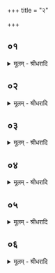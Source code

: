 +++
title = "२"

+++


## ०१
<details><summary>मूलम् - श्रीधरादि</summary>

यो᳘ ह वै शि᳘शुम्॥  
(ᳫँ᳭) सा᳘धनᳫँ᳭ स᳘प्प्रत्याधानᳫँ᳭ स᳘स्थूणᳫँ᳭ स᳘दामम्वे᳘द सप्त᳘ ह द्विषतो भ्भ्रा᳘तृव्यान᳘वरुणद्धि॥
</details>

## ०२
<details><summary>मूलम् - श्रीधरादि</summary>

(द्ध्य) अयम्वाव शि᳘शुः᳘॥
(र्य्यो) यो ऽय᳘म्मध्यमः᳘ प्प्राणस्त᳘स्येद᳘मे᳘वाधा᳘नमिद᳘म्प्रत्याधा᳘नम्प्राण᳘ स्थूणा᳘ ऽन्नन्दा᳘म त᳘मेताः᳘ सप्ता᳘क्षितय ऽउ᳘पतिष्ठन्ते॥
</details>

## ०३
<details><summary>मूलम् - श्रीधरादि</summary>

तद्या᳘ ऽइमा᳘ ऽअक्षँल्लो᳘हिन्यो रा᳘जयः॥  
(स्ता᳘) ता᳘भिरेनᳫँ᳭ रु᳘द्दो ऽन्वा᳘यत्तो᳘ ऽथ या᳘ ऽअक्षन्ना᳘पस्ता᳘भिः पर्ज्ज᳘न्यो या᳘ कनी᳘नका त᳘या ऽऽदित्यो य᳘च्छुक्लन्ते᳘नाग्निर्य्य᳘त्कृष्णन्तेनेन्द्रो᳘ ऽधरयैनम्वर्त्तन्या᳘ पृथि᳘व्यन्वा᳘यत्ता[[!!]] द्यौरु᳘त्तरया᳘ नास्या᳘न्नं क्षीयते य᳘ ऽएवम्वे᳘द॥
</details>

## ०४
<details><summary>मूलम् - श्रीधरादि</summary>

त᳘देष श्लो᳘को भवति॥  
(त्य) अर्व्वा᳘ग्बिलश्चमस᳘ ऽऊर्ध्व᳘बुध्नस्त᳘स्मिन्य᳘शो नि᳘हितम्विश्व᳘रूपम्। त᳘स्यासत ऽऋष᳘यः[[!!]] सप्त ती᳘रे व्वा᳘गष्टमी ब्ब्र᳘ह्मणा सम्विदाने᳘ति॥
</details>

## ०५
<details><summary>मूलम् - श्रीधरादि</summary>

(त्य) अर्व्वा᳘ग्बिलश्चमस᳘ ऽऊर्ध्व᳘बुध्न ऽइ᳘ति॥  
(ती) इदन्तच्छि᳘र ऽएष᳘ ह्यर्व्वा᳘ग्बिलश्चमस᳘ ऽऊर्ध्व᳘बुध्नस्त᳘स्मिन्य᳘शो नि᳘हितम्विश्व᳘रूपमि᳘ति प्प्राणा वै य᳘शो नि᳘हितम्विश्व᳘रूपम्प्राणा᳘नेत᳘दाह त᳘स्यासत ऽऋ᳘षयः सप्त ती᳘र ऽइ᳘ति प्प्राणा वा ऋ᳘षयः प्प्राणा᳘नेत᳘दाह व्वा᳘गष्टमी ब्ब्र᳘ह्मणा सम्विदाने᳘ति व्वाग्घ्यष्टमी ब्ब्र᳘ह्मणा सम्वित्ते᳘॥
</details>

## ०६
<details><summary>मूलम् - श्रीधरादि</summary>

(त्त ऽ) इमा᳘वेव᳘ गोतमभरद्वाजौ᳘॥  
(जा᳘व) अय᳘मेव गो᳘तमो ऽय᳘म्भर᳘द्वाज᳘ ऽइमा᳘वेव᳘ व्विश्वामित्रजमदग्नी᳘ ऽअय᳘मेव᳘ व्विश्वा᳘मित्रो ऽय᳘ञ्जमदग्नि᳘रिमा᳘वेव[[!!]] व्व᳘सिष्ठकश्यपा᳘वय᳘मेव व्व᳘सिष्ठो ऽय᳘ङ्कश्य᳘पो व्वा᳘गेवा᳘त्त्रिर्व्वाचा ह्य᳘न्नमद्यते᳘ ऽत्तिर्ह वै ना᳘मैतद्यद᳘त्त्रिरि᳘ति स᳘र्व्वस्यात्ता᳘ भवति सर्व्वमस्या᳘न्नम्भवति य᳘ ऽएवम्वे᳘द॥
</details>